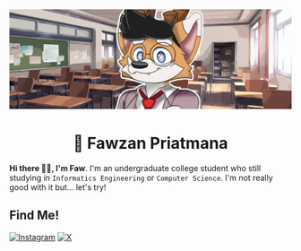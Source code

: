 ## ![TamaFawx](./assets/Untitled-1.jpg)

<h1 align='center'>🦊 Fawzan Priatmana</h1>

**Hi there 👋🏼, I'm Faw**. I'm an undergraduate college student who still studying in `Informatics Engineering` or `Computer Science`. I'm not really good with it but... let's try!

## Find Me!

[![Instagram](https://img.shields.io/badge/%40priatmanas-FF0069?style=for-the-badge&logo=instagram&logoSize=auto)](https://x.com/priatmana_x)
[![X](https://img.shields.io/badge/%40priatmanas_x-000000?style=for-the-badge&logo=x&logoSize=auto)](https://x.com/priatmana_x)
